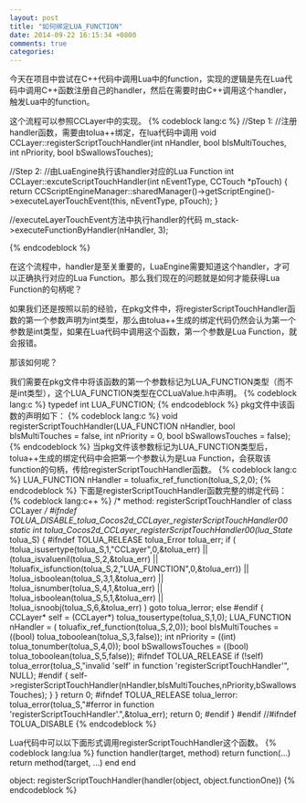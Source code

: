 ```yaml
---
layout: post
title: "如何绑定LUA_FUNCTION"
date: 2014-09-22 16:15:34 +0800
comments: true
categories: 
---
```


今天在项目中尝试在C++代码中调用Lua中的function，实现的逻辑是先在Lua代码中调用C++函数注册自己的handler，然后在需要时由C++调用这个handler，触发Lua中的function。

这个流程可以参照CCLayer中的实现。
{% codeblock lang:c %}
//Step 1:
//注册handler函数，需要由tolua++绑定，在lua代码中调用
void CCLayer::registerScriptTouchHandler(int nHandler, bool bIsMultiTouches, int nPriority, bool bSwallowsTouches);

//Step 2:
//由LuaEngine执行该handler对应的Lua Function
int CCLayer::excuteScriptTouchHandler(int nEventType, CCTouch *pTouch)
{
	return CCScriptEngineManager::sharedManager()->getScriptEngine()->executeLayerTouchEvent(this, nEventType, pTouch);
}

//executeLayerTouchEvent方法中执行handler的代码
m_stack->executeFunctionByHandler(nHandler, 3);

{% endcodeblock %}
<!--more-->
在这个流程中，handler是至关重要的，LuaEngine需要知道这个handler，才可以正确执行对应的Lua Function。那么我们现在的问题就是如何才能获得Lua Function的句柄呢？

如果我们还是按照以前的经验，在pkg文件中，将registerScriptTouchHandler函数的第一个参数声明为int类型，那么由tolua++生成的绑定代码仍然会认为第一个参数是int类型，如果在Lua代码中调用这个函数，第一个参数是Lua Function，就会报错。

那该如何呢？

我们需要在pkg文件中将该函数的第一个参数标记为LUA_FUNCTION类型（而不是int类型），这个LUA_FUNCTION类型在CCLuaValue.h中声明。
{% codeblock lang:c %}
typedef int LUA_FUNCTION;
{% endcodeblock %}
pkg文件中该函数的声明如下：
{% codeblock lang:c %}
void registerScriptTouchHandler(LUA_FUNCTION nHandler, bool bIsMultiTouches = false, int nPriority = 0, bool bSwallowsTouches = false);
{% endcodeblock %}
当pkg文件该参数标记为LUA_FUNCTION类型后，tolua++生成的绑定代码中会把第一个参数认为是Lua Function，会获取该function的句柄，传给registerScriptTouchHandler函数。
{% codeblock lang:c %}
LUA_FUNCTION nHandler = toluafix_ref_function(tolua_S,2,0);
{% endcodeblock %}
下面是registerScriptTouchHandler函数完整的绑定代码：
{% codeblock lang:c++ %}
/* method: registerScriptTouchHandler of class  CCLayer */
#ifndef TOLUA_DISABLE_tolua_Cocos2d_CCLayer_registerScriptTouchHandler00
static int tolua_Cocos2d_CCLayer_registerScriptTouchHandler00(lua_State* tolua_S)
{
#ifndef TOLUA_RELEASE
 tolua_Error tolua_err;
 if (
     !tolua_isusertype(tolua_S,1,"CCLayer",0,&tolua_err) ||
     (tolua_isvaluenil(tolua_S,2,&tolua_err) || !toluafix_isfunction(tolua_S,2,"LUA_FUNCTION",0,&tolua_err)) ||
     !tolua_isboolean(tolua_S,3,1,&tolua_err) ||
     !tolua_isnumber(tolua_S,4,1,&tolua_err) ||
     !tolua_isboolean(tolua_S,5,1,&tolua_err) ||
     !tolua_isnoobj(tolua_S,6,&tolua_err)
 )
  goto tolua_lerror;
 else
#endif
 {
  CCLayer* self = (CCLayer*)  tolua_tousertype(tolua_S,1,0);
  LUA_FUNCTION nHandler = (  toluafix_ref_function(tolua_S,2,0));
  bool bIsMultiTouches = ((bool)  tolua_toboolean(tolua_S,3,false));
  int nPriority = ((int)  tolua_tonumber(tolua_S,4,0));
  bool bSwallowsTouches = ((bool)  tolua_toboolean(tolua_S,5,false));
#ifndef TOLUA_RELEASE
  if (!self) tolua_error(tolua_S,"invalid 'self' in function 'registerScriptTouchHandler'", NULL);
#endif
  {
   self->registerScriptTouchHandler(nHandler,bIsMultiTouches,nPriority,bSwallowsTouches);
  }
 }
 return 0;
#ifndef TOLUA_RELEASE
 tolua_lerror:
 tolua_error(tolua_S,"#ferror in function 'registerScriptTouchHandler'.",&tolua_err);
 return 0;
#endif
}
#endif //#ifndef TOLUA_DISABLE
{% endcodeblock %}

Lua代码中可以以下面形式调用registerScriptTouchHandler这个函数。
{% codeblock lang:lua %}
function handler(target, method)
	return function(…) return method(target, …) end 
end

object: registerScriptTouchHandler(handler(object, object.functionOne))
{% endcodeblock %}